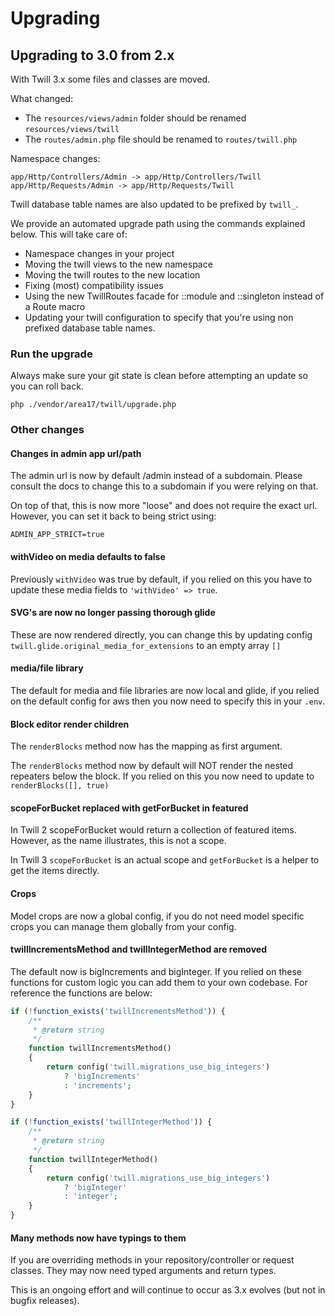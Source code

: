 # Upgrading

## Upgrading to 3.0 from 2.x

With Twill 3.x some files and classes are moved.

What changed:

- The `resources/views/admin` folder should be renamed `resources/views/twill`
- The `routes/admin.php` file should be renamed to `routes/twill.php`

Namespace changes:
```
app/Http/Controllers/Admin -> app/Http/Controllers/Twill
app/Http/Requests/Admin -> app/Http/Requests/Twill
```

Twill database table names are also updated to be prefixed by `twill_`.

We provide an automated upgrade path using the commands explained below. This will take care of:
- Namespace changes in your project
- Moving the twill views to the new namespace
- Moving the twill routes to the new location
- Fixing (most) compatibility issues
- Using the new TwillRoutes facade for ::module and ::singleton instead of a Route macro
- Updating your twill configuration to specify that you're using non prefixed database table names.

### Run the upgrade

Always make sure your git state is clean before attempting an update so you can roll back.

```
php ./vendor/area17/twill/upgrade.php
```

### Other changes

#### Changes in admin app url/path

The admin url is now by default /admin instead of a subdomain. Please consult the docs to change this to a subdomain if
you were relying on that.

On top of that, this is now more "loose" and does not require the exact url. However, you can set it back to being
strict using:

`ADMIN_APP_STRICT=true`

#### withVideo on media defaults to false

Previously `withVideo` was true by default, if you relied on this you have to update these media fields to
`'withVideo' => true`.

#### SVG's are now no longer passing thorough glide

These are now rendered directly, you can change this by updating config `twill.glide.original_media_for_extensions` to an empty array `[]`

#### media/file library

The default for media and file libraries are now local and glide, if you relied on the default config for aws
then you now need to specify this in your `.env`.

#### Block editor render children

The `renderBlocks` method now has the mapping as first argument.

The `renderBlocks` method now by default will NOT render the nested repeaters below the block. If you relied on this
you now need to update to `renderBlocks([], true)`

#### scopeForBucket replaced with getForBucket in featured

In Twill 2 scopeForBucket would return a collection of featured items. However, as the name illustrates, this
is not a scope.

In Twill 3 `scopeForBucket` is an actual scope and `getForBucket` is a helper to get the items directly.

#### Crops

Model crops are now a global config, if you do not need model specific crops you can manage them globally from your
config.

#### twillIncrementsMethod and twillIntegerMethod are removed

The default now is bigIncrements and bigInteger. If you relied on these functions for custom
logic you can add them to your own codebase. For reference the functions are below:

```php
if (!function_exists('twillIncrementsMethod')) {
    /**
     * @return string
     */
    function twillIncrementsMethod()
    {
        return config('twill.migrations_use_big_integers')
            ? 'bigIncrements'
            : 'increments';
    }
}

if (!function_exists('twillIntegerMethod')) {
    /**
     * @return string
     */
    function twillIntegerMethod()
    {
        return config('twill.migrations_use_big_integers')
            ? 'bigInteger'
            : 'integer';
    }
}
```

#### Many methods now have typings to them

If you are overriding methods in your repository/controller or request classes. They may now
need typed arguments and return types.

This is an ongoing effort and will continue to occur as 3.x evolves (but not in bugfix releases).
